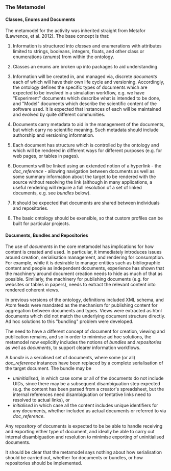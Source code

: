 ### The Metamodel
 
 
#### Classes, Enums and Documents

The metamodel for the activity was inherited straight from Metafor 
(Lawrence, et al. 2012). The base concept is that:

1. Information is structured into _classes_ and enumerations with attributes limited to strings, booleans, integers, floats, and other class or enumerations (_enums_) from within the ontology.
1. Classes an enums are broken up into packages to aid understanding.
1. Information will be created in, and managed via, discrete _documents_ each of which will have their 
own life cycle and versioning. Accordingly, the ontology defines the specific types of documents which are expected to be involved in a simulation workflow, e.g. we have "Experiment" documents  which describe what is intended to be done, and  "Model" documents which describe the scientific content of the software used. It is expected that  instances of each will be maintained and evolved by quite different communities.
1. Documents carry metadata to aid in the management of the documents, but which carry no scientific meaning. Such metadata should include authorship and versioning information.   
1. Each document has structure which is controlled by the ontology and which will be rendered in different  ways for different purposes (e.g. for web pages, or tables in pages).
1. Documents will be linked using an extended notion of a hyperlink - the _doc_reference_ - allowing navigation between documents as well as some summary information about the target to be rendered with the source  without resolving the link (although in many applications, a useful rendering will require a full resolution of a set of linked documents, e.g. see _bundles_ below).
1. It should be expected that documents are shared between individuals and repositories.
    
1. The basic ontology should be exensible, so that custom profiles can be built for particular projects.


#### Documents, Bundles and Repositories

The use of _documents_ in the core metamodel has implications for how content is created
and used.  In particular, it immediately introduces issues around creation, serialisation 
management, and rendering for consumption. For example, while it is desirable to manage entities such
as bibliographic content and people as independent documents, experience has shown that 
the machinery around document creation needs to hide as much of that as possible. Similarly,
the machinery for publishing documents (e.g. for websites or tables in papers), needs to 
extract the relevant content into rendered coherent views. 

In previous versions of the ontology, definitions included XML schema, and Atom feeds were 
mandated as the mechanism for publishing content for aggregation between documents and types.
Views were extracted as html documents which did not match the underlying document structure
directly. Ad hoc solutions to this "bundling" problem were developed.

The need to have a different concept of document for creation, viewing and publication remains, 
and so in order to minimise ad hoc solutions, the metamodel now explicitly includes the 
notions of _bundles_ and _repositories_ as well as _documents_, to support clearer information 
workflows. 

A _bundle_ is a serialised set of documents, where some (or all) _doc\_reference_ instances have  been replaced by a complete serialisation of the target document. The bundle may be
 
* _uninitialised_, in which case some or all of the documents do not include UIDs, since there may be a subsequent disambiguation step expected (e.g. the content has been parsed from a creator's spreadsheet, but the internal references need disambiguation or tentative links need to resolved to actual links), or
* _initialised_ in which case all the content includes unique identifiers for any documents, whether included as actual documents or referred to via  _doc\_reference_.
  
Any _repository_ of documents is expected to be be able to handle receiving and exporting either type of document, and ideally be able to carry out internal disambiguation and resolution to minimise exporting of uninitialised documents.

It should be clear that the metamodel says nothing about how serialisation should be carried out, whether for documents or bundles, or how repositories should be implemented.


 


